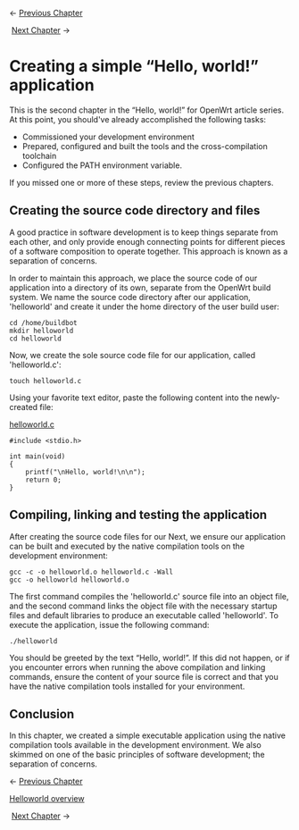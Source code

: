 ← [Previous Chapter](/docs/guide-developer/helloworld/chapter1 "docs:guide-developer:helloworld:chapter1")  

 [Next Chapter](/docs/guide-developer/helloworld/chapter3 "docs:guide-developer:helloworld:chapter3") →

# Creating a simple “Hello, world!” application

This is the second chapter in the “Hello, world!” for OpenWrt article series. At this point, you should've already accomplished the following tasks:

- Commissioned your development environment
- Prepared, configured and built the tools and the cross-compilation toolchain
- Configured the PATH environment variable.

If you missed one or more of these steps, review the previous chapters.

## Creating the source code directory and files

A good practice in software development is to keep things separate from each other, and only provide enough connecting points for different pieces of a software composition to operate together. This approach is known as a separation of concerns.

In order to maintain this approach, we place the source code of our application into a directory of its own, separate from the OpenWrt build system. We name the source code directory after our application, 'helloworld' and create it under the home directory of the user build user:

```
cd /home/buildbot
mkdir helloworld
cd helloworld
```

Now, we create the sole source code file for our application, called 'helloworld.c':

```
touch helloworld.c
```

Using your favorite text editor, paste the following content into the newly-created file:

[helloworld.c](/_export/code/docs/guide-developer/helloworld/chapter2?codeblock=2 "Download Snippet")

```
#include <stdio.h>
 
int main(void)
{
    printf("\nHello, world!\n\n");
    return 0;
}
```

## Compiling, linking and testing the application

After creating the source code files for our Next, we ensure our application can be built and executed by the native compilation tools on the development environment:

```
gcc -c -o helloworld.o helloworld.c -Wall
gcc -o helloworld helloworld.o
```

The first command compiles the 'helloworld.c' source file into an object file, and the second command links the object file with the necessary startup files and default libraries to produce an executable called 'helloworld'. To execute the application, issue the following command:

```
./helloworld
```

You should be greeted by the text “Hello, world!”. If this did not happen, or if you encounter errors when running the above compilation and linking commands, ensure the content of your source file is correct and that you have the native compilation tools installed for your environment.

## Conclusion

In this chapter, we created a simple executable application using the native compilation tools available in the development environment. We also skimmed on one of the basic principles of software development; the separation of concerns.

← [Previous Chapter](/docs/guide-developer/helloworld/chapter1 "docs:guide-developer:helloworld:chapter1")  

[Helloworld overview](/docs/guide-developer/helloworld/start "docs:guide-developer:helloworld:start")  

 [Next Chapter](/docs/guide-developer/helloworld/chapter3 "docs:guide-developer:helloworld:chapter3") →
